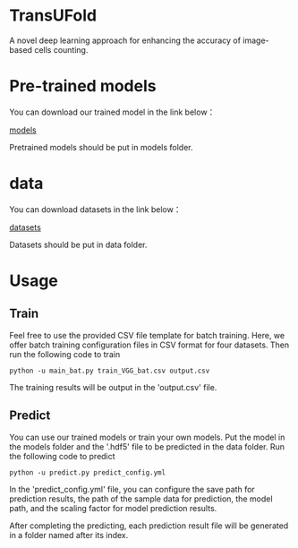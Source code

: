 # TransUFold
A novel deep learning approach for enhancing the accuracy of image-based cells counting.
# Pre-trained models
You can download our trained model in the link below：

[models](https://drive.google.com/file/d/1hoBHjqnpTY6HbjCy8QiYdaA8ylgFR4av/view?usp=drive_link)

Pretrained models should be put in models folder.

# data
You can download datasets in the link below：

[datasets](https://drive.google.com/drive/folders/1P1xxG5F8-DeaCuXRh4dN52N3YiW8LsBz?usp=drive_link)

Datasets should be put in data folder.

# Usage
## Train
Feel free to use the provided CSV file template for batch training. Here, we offer batch training configuration files in CSV format for four datasets. Then run the following code to train


`python -u main_bat.py train_VGG_bat.csv output.csv`

The training results will be output in the 'output.csv' file.

## Predict
You can use our trained models or train your own models. Put the model in the models folder and the '.hdf5' file to be predicted in the data folder. Run the following code to predict

`python -u predict.py predict_config.yml`

In the 'predict_config.yml' file, you can configure the save path for prediction results, the path of the sample data for prediction, the model path, and the scaling factor for model prediction results.

After completing the predicting, each prediction result file will be generated in a folder named after its index.
